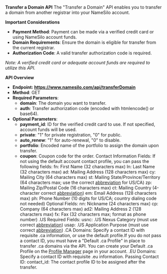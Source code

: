 **Transfer a Domain API**
The "Transfer a Domain" API enables you to transfer a domain from another registrar into your NameSilo account.

**Important Considerations**
- **Payment Method**: Payment can be made via a verified credit card or using NameSilo account funds.
- **Domain Requirements**: Ensure the domain is eligible for transfer from the current registrar.
- **Authorization Code**: A valid transfer authorization code is required.

*Note: A verified credit card or adequate account funds are required to utilize this API.*

**API Overview**
- **Endpoint: https://www.namesilo.com/api/transferDomain**
- **Method**: GET
- **Required Parameters**:
  - **domain**: The domain you want to transfer.
  - **auth**: Transfer authorization code (encoded with htmlencode() or base64).
- **Optional Parameters**:
  - **payment_id**: ID for the verified credit card to use. If not specified, account funds will be used.
  - **private**: "1" for private registration, "0" for public.
  - **auto_renew**: "1" for auto-renewal, "0" to disable.
  - **portfolio**: Encoded name of the portfolio to assign the domain upon transfer.
  - **coupon**: Coupon code for the order.
Contact Information Fields: If not using the default account contact profile, you can pass the following fields:
fn: First Name (32 characters max)
ln: Last Name (32 characters max)
ad: Mailing Address (128 characters max)
cy: Mailing City (64 characters max)
st: Mailing State/Province/Territory (64 characters max; use the correct [abbreviation](https://www.namesilo.com/popups/states.php) for US/CA)
zp: Mailing Zip/Postal Code (16 characters max)
ct: Mailing Country (4-character correct [abbreviation](https://www.namesilo.com/popups/countries.php))
em: Email Address (128 characters max)
ph: Phone Number (10 digits for US/CA; country dialing code not needed)
Optional Fields:
nn: Nickname (24 characters max)
cp: Company (64 characters max)
ad2: Mailing Address 2 (128 characters max)
fx: Fax (32 characters max; format as phone number)
.US Required Fields:
usnc: .US Nexus Category (must use correct [abbreviation](https://www.namesilo.com/popups/us_abbreviations.php))
usap: .US Application Purpose (must use correct [abbreviation](https://www.namesilo.com/popups/us_abbreviations.php))
.CA Domains:
Specify a contact ID with requisite .ca information, or use the default profile.If you do not pass a contact ID, you must have a "Default .ca Profile" in place to transfer .ca domains via the API. 
You can create your Default .ca Profile on the [Profile Manager](https://www.namesilo.com/account_profiles.php) page in your account.
.EU Domains:
Specify a contact ID with requisite .eu information.
Passing Contact ID:
contact_id: The contact profile ID to be assigned after the transfer.
